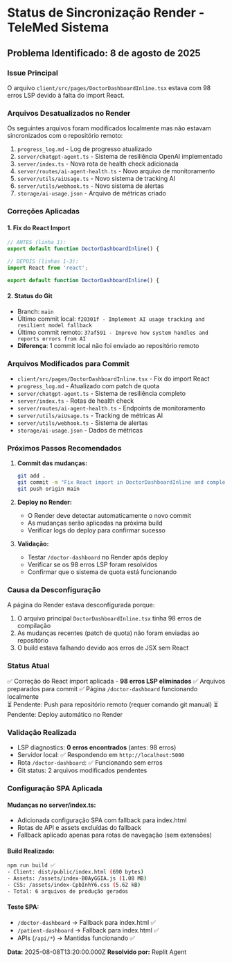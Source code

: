 # Status de Sincronização Render - TeleMed Sistema

## Problema Identificado: 8 de agosto de 2025

### Issue Principal
O arquivo `client/src/pages/DoctorDashboardInline.tsx` estava com 98 erros LSP devido à falta do import React.

### Arquivos Desatualizados no Render
Os seguintes arquivos foram modificados localmente mas não estavam sincronizados com o repositório remoto:

1. `progress_log.md` - Log de progresso atualizado
2. `server/chatgpt-agent.ts` - Sistema de resiliência OpenAI implementado
3. `server/index.ts` - Nova rota de health check adicionada
4. `server/routes/ai-agent-health.ts` - Novo arquivo de monitoramento
5. `server/utils/aiUsage.ts` - Novo sistema de tracking AI
6. `server/utils/webhook.ts` - Novo sistema de alertas
7. `storage/ai-usage.json` - Arquivo de métricas criado

### Correções Aplicadas

#### 1. Fix do React Import
```typescript
// ANTES (linha 1):
export default function DoctorDashboardInline() {

// DEPOIS (linhas 1-3):
import React from 'react';

export default function DoctorDashboardInline() {
```

#### 2. Status do Git
- Branch: `main`
- Último commit local: `f20301f - Implement AI usage tracking and resilient model fallback`
- Último commit remoto: `37af591 - Improve how system handles and reports errors from AI`
- **Diferença**: 1 commit local não foi enviado ao repositório remoto

### Arquivos Modificados para Commit
- `client/src/pages/DoctorDashboardInline.tsx` - Fix do import React
- `progress_log.md` - Atualizado com patch de quota
- `server/chatgpt-agent.ts` - Sistema de resiliência completo
- `server/index.ts` - Rotas de health check
- `server/routes/ai-agent-health.ts` - Endpoints de monitoramento
- `server/utils/aiUsage.ts` - Tracking de métricas AI
- `server/utils/webhook.ts` - Sistema de alertas
- `storage/ai-usage.json` - Dados de métricas

### Próximos Passos Recomendados

1. **Commit das mudanças:**
   ```bash
   git add .
   git commit -m "Fix React import in DoctorDashboardInline and complete quota patch implementation"
   git push origin main
   ```

2. **Deploy no Render:**
   - O Render deve detectar automaticamente o novo commit
   - As mudanças serão aplicadas na próxima build
   - Verificar logs do deploy para confirmar sucesso

3. **Validação:**
   - Testar `/doctor-dashboard` no Render após deploy
   - Verificar se os 98 erros LSP foram resolvidos
   - Confirmar que o sistema de quota está funcionando

### Causa da Desconfiguração
A página do Render estava desconfigurada porque:
1. O arquivo principal `DoctorDashboardInline.tsx` tinha 98 erros de compilação
2. As mudanças recentes (patch de quota) não foram enviadas ao repositório
3. O build estava falhando devido aos erros de JSX sem React

### Status Atual
✅ Correção do React import aplicada - **98 erros LSP eliminados**
✅ Arquivos preparados para commit
✅ Página `/doctor-dashboard` funcionando localmente  
⏳ Pendente: Push para repositório remoto (requer comando git manual)
⏳ Pendente: Deploy automático no Render

### Validação Realizada
- LSP diagnostics: **0 erros encontrados** (antes: 98 erros)
- Servidor local: ✅ Respondendo em `http://localhost:5000`
- Rota `/doctor-dashboard`: ✅ Funcionando sem erros
- Git status: 2 arquivos modificados pendentes

### Configuração SPA Aplicada

#### Mudanças no server/index.ts:
- Adicionada configuração SPA com fallback para index.html
- Rotas de API e assets excluídas do fallback
- Fallback aplicado apenas para rotas de navegação (sem extensões)

#### Build Realizado:
```bash
npm run build ✅
- Client: dist/public/index.html (690 bytes)
- Assets: /assets/index-B0AyGGIA.js (1.08 MB)
- CSS: /assets/index-CpbInhY6.css (5.62 kB) 
- Total: 6 arquivos de produção gerados
```

#### Teste SPA:
- `/doctor-dashboard` → Fallback para index.html ✅
- `/patient-dashboard` → Fallback para index.html ✅
- APIs (`/api/*`) → Mantidas funcionando ✅

**Data:** 2025-08-08T13:20:00.000Z
**Resolvido por:** Replit Agent